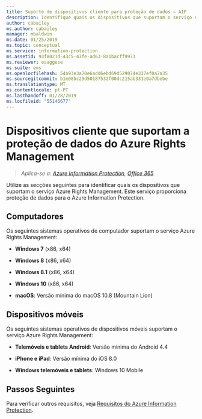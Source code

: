 ```yaml
---
title: Suporte de dispositivos cliente para proteção de dados – AIP
description: Identifique quais os dispositivos que suportam o serviço Azure Rights Management a partir do Azure Information Protection.
author: cabailey
ms.author: cabailey
manager: mbaldwin
ms.date: 01/25/2019
ms.topic: conceptual
ms.service: information-protection
ms.assetid: 93f8021d-43c5-47fe-ad63-8a1bacff9971
ms.reviewer: esaggese
ms.suite: ems
ms.openlocfilehash: 54a93e3a70e6add6ebd69d529074e337ef0a7a35
ms.sourcegitcommit: b1e08bc29d50187532f00dc215ab331e0a7dbebe
ms.translationtype: MT
ms.contentlocale: pt-PT
ms.lasthandoff: 01/28/2019
ms.locfileid: "55146677"
---
```

# <a name="client-devices-that-support-azure-rights-management-data-protection"></a>Dispositivos cliente que suportam a proteção de dados do Azure Rights Management

>*Aplica-se a: [Azure Information Protection](https://azure.microsoft.com/pricing/details/information-protection), [Office 365](https://download.microsoft.com/download/E/C/F/ECF42E71-4EC0-48FF-AA00-577AC14D5B5C/Azure_Information_Protection_licensing_datasheet_EN-US.pdf)*

Utilize as secções seguintes para identificar quais os dispositivos que suportam o serviço Azure Rights Management. Este serviço proporciona proteção de dados para o Azure Information Protection.

## <a name="computers"></a>Computadores
Os seguintes sistemas operativos de computador suportam o serviço Azure Rights Management:

-   **Windows 7** (x86, x64)

-   **Windows 8** (x86, x64)

-   **Windows 8.1** (x86, x64)

-   **Windows 10** (x86, x64)

-   **macOS**: Versão mínima do macOS 10.8 (Mountain Lion)

## <a name="mobile-devices"></a>Dispositivos móveis
Os seguintes sistemas operativos de dispositivos móveis suportam o serviço Azure Rights Management:

-   **Telemóveis e tablets Android**: Versão mínima do Android 4.4

-   **iPhone e iPad**: Versão mínima do iOS 8.0

-   **Windows telemóveis e tablets**: Windows 10 Mobile


## <a name="next-steps"></a>Passos Seguintes
Para verificar outros requisitos, veja [Requisitos do Azure Information Protection](requirements.md).

